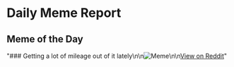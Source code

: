 # Daily Meme Report

## Meme of the Day
"### Getting a lot of mileage out of it lately\n\n![Meme](https://i.redd.it/m1g29dzgz2xe1.gif)\n\n[View on Reddit](https://redd.it/1k818an)"
